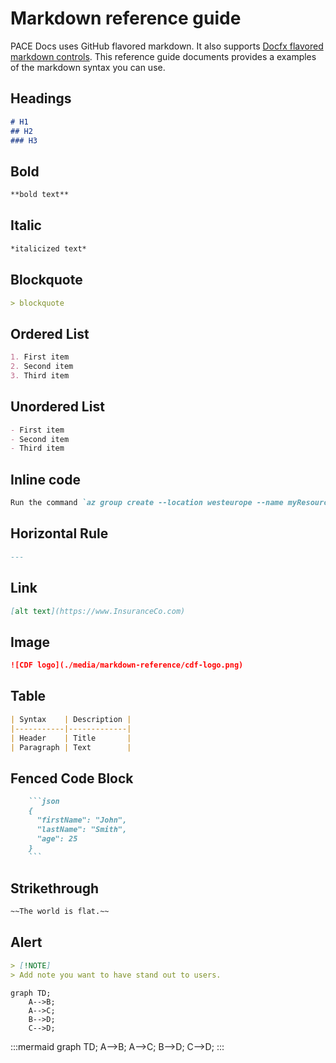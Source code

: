 # Markdown reference guide

PACE Docs uses GitHub flavored markdown. It also supports [Docfx flavored markdown controls](https://dotnet.github.io/docfx/spec/docfx_flavored_markdown.html?tabs=tabid-1%2Ctabid-a). This reference guide documents provides a examples of the markdown syntax you can use.

## Headings

```markdown
# H1
## H2
### H3
```

## Bold

```markdown
**bold text**
```

## Italic

```markdown
*italicized text*
```

## Blockquote

```markdown
> blockquote
```

## Ordered List

```markdown
1. First item
2. Second item
3. Third item
```

## Unordered List

```markdown
- First item
- Second item
- Third item
```

## Inline code

```markdown
Run the command `az group create --location westeurope --name myResourceGroup`
```

## Horizontal Rule

```markdown
---
```

## Link

```markdown
[alt text](https://www.InsuranceCo.com)
```

## Image

```markdown
![CDF logo](./media/markdown-reference/cdf-logo.png)
```

## Table

```markdown
| Syntax    | Description |
|-----------|-------------|
| Header    | Title       |
| Paragraph | Text        |
```

## Fenced Code Block

```markdown
    ```json
    {
      "firstName": "John",
      "lastName": "Smith",
      "age": 25
    }
    ```
```

## Strikethrough

```markdown
~~The world is flat.~~
```

## Alert

```markdown
> [!NOTE]
> Add note you want to have stand out to users.
```

```mermaid
graph TD;
    A-->B;
    A-->C;
    B-->D;
    C-->D;
```

:::mermaid
graph TD;
    A-->B;
    A-->C;
    B-->D;
    C-->D;
:::
